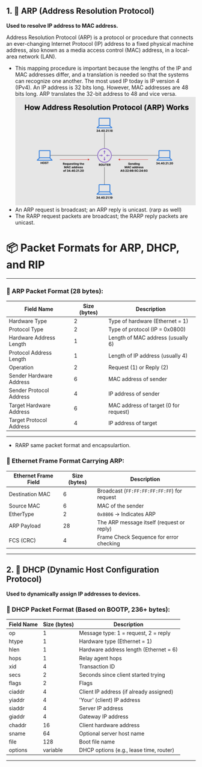 
## 1. 🧭 ARP (Address Resolution Protocol)

**Used to resolve IP address to MAC address.**

Address Resolution Protocol (ARP) is a protocol or procedure that connects an ever-changing Internet Protocol (IP) address to a fixed physical machine address, also known as a media access control (MAC) address, in a local-area network (LAN).
 - This mapping procedure is important because the lengths of the IP and MAC addresses differ, and a translation is needed so that the systems can recognize one another. The most used IP today is IP version 4 (IPv4). An IP address is 32 bits long. However, MAC addresses are 48 bits long. ARP translates the 32-bit address to 48 and vice versa.
![alt text](image.png)
- An ARP request is broadcast;   an ARP reply is unicast. (rarp as well)
- The RARP request packets are  broadcast;  the RARP reply packets are  unicast.

# 📦 Packet Formats for ARP, DHCP, and RIP

---

### 📄 ARP Packet Format (28 bytes):

| Field Name              | Size (bytes) | Description                              |
|-------------------------|--------------|------------------------------------------|
| Hardware Type           | 2            | Type of hardware (Ethernet = 1)          |
| Protocol Type           | 2            | Type of protocol (IP = 0x0800)           |
| Hardware Address Length | 1            | Length of MAC address (usually 6)        |
| Protocol Address Length | 1            | Length of IP address (usually 4)         |
| Operation               | 2            | Request (1) or Reply (2)                 |
| Sender Hardware Address | 6            | MAC address of sender                    |
| Sender Protocol Address | 4            | IP address of sender                     |
| Target Hardware Address | 6            | MAC address of target (0 for request)    |
| Target Protocol Address | 4            | IP address of target                     |

---

- RARP same packet format and encapsulartion.



### 🔹 Ethernet Frame Format Carrying ARP:

| Ethernet Frame Field | Size (bytes) | Description                                  |
|----------------------|--------------|----------------------------------------------|
| Destination MAC      | 6            | Broadcast (`FF:FF:FF:FF:FF:FF`) for request   |
| Source MAC           | 6            | MAC of the sender                            |
| EtherType            | 2            | `0x0806` → Indicates ARP                     |
| ARP Payload          | 28           | The ARP message itself (request or reply)    |
| FCS (CRC)            | 4            | Frame Check Sequence for error checking      |

---


## 2. 📡 DHCP (Dynamic Host Configuration Protocol)

**Used to dynamically assign IP addresses to devices.**

### 📄 DHCP Packet Format (Based on BOOTP, 236+ bytes):

| Field Name            | Size (bytes) | Description                              |
|-----------------------|--------------|------------------------------------------|
| op                    | 1            | Message type: 1 = request, 2 = reply     |
| htype                 | 1            | Hardware type (Ethernet = 1)             |
| hlen                  | 1            | Hardware address length (Ethernet = 6)   |
| hops                  | 1            | Relay agent hops                         |
| xid                   | 4            | Transaction ID                           |
| secs                  | 2            | Seconds since client started trying      |
| flags                 | 2            | Flags                                    |
| ciaddr                | 4            | Client IP address (if already assigned)  |
| yiaddr                | 4            | 'Your' (client) IP address               |
| siaddr                | 4            | Server IP address                        |
| giaddr                | 4            | Gateway IP address                       |
| chaddr                | 16           | Client hardware address                  |
| sname                 | 64           | Optional server host name                |
| file                  | 128          | Boot file name                           |
| options               | variable     | DHCP options (e.g., lease time, router)  |

---
